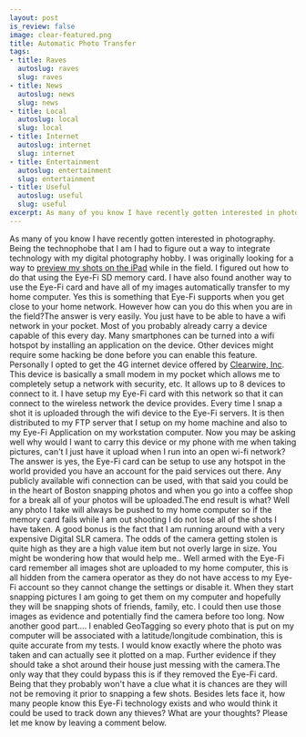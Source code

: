 ```yaml
--- 
layout: post
is_review: false
image: clear-featured.png
title: Automatic Photo Transfer
tags: 
- title: Raves
  autoslug: raves
  slug: raves
- title: News
  autoslug: news
  slug: news
- title: Local
  autoslug: local
  slug: local
- title: Internet
  autoslug: internet
  slug: internet
- title: Entertainment
  autoslug: entertainment
  slug: entertainment
- title: Useful
  autoslug: useful
  slug: useful
excerpt: As many of you know I have recently gotten interested in photography.  Being the technophobe that I am I had to figure out a way to integrate technology with my digital photography hobby.  I was originally looking for a way to <a href="http://www.josephcrawford.com/2011/03/01/image-previews-on-ipad-in-the-field/">preview my shots on the iPad</a> while in the field.
---
```

As many of you know I have recently gotten interested in photography.  Being the technophobe that I am I had to figure out a way to integrate technology with my digital photography hobby.  I was originally looking for a way to [preview my shots on the iPad](http://www.josephcrawford.com/2011/03/01/image-previews-on-ipad-in-the-field/) while in the field.  I figured out how to do that using the Eye-Fi SD memory card.  I have also found another way to use the Eye-Fi card and have all of my images automatically transfer to my home computer.  Yes this is something that Eye-Fi supports when you get close to your home network.  However how can you do this when you are in the field?<!--more-->The answer is very easily.  You just have to be able to have a wifi network in your pocket.  Most of you probably already carry a device capable of this every day.  Many smartphones can be turned into a wifi hotspot by installing an application on the device.  Other devices might require some hacking be done before you can enable this feature.  Personally I opted to get the 4G internet device offered by [Clearwire, Inc](http://www.clear.com).  This device is basically a small modem in my pocket which allows me to completely setup a network with security, etc.  It allows up to 8 devices to connect to it.  I have setup my Eye-Fi card with this network so that it can connect to the wireless network the device provides.  Every time I snap a shot it is uploaded through the wifi device to the Eye-Fi servers.  It is then distributed to my FTP server that I setup on my home machine and also to my Eye-Fi Application on my workstation computer.  Now you may be asking well why would I want to carry this device or my phone with me when taking pictures, can't I just have it upload when I run into an open wi-fi network?  The answer is yes, the Eye-Fi card can be setup to use any hotspot in the world provided you have an account for the paid services out there.  Any publicly available wifi connection can be used, with that said you could be in the heart of Boston snapping photos and when you go into a coffee shop for a break all of your photos will be uploaded.The end result is what?  Well any photo I take will always be pushed to my home computer so if the memory card fails while I am out shooting I do not lose all of the shots I have taken.  A good bonus is the fact that I am running around with a very expensive Digital SLR camera.  The odds of the camera getting stolen is quite high as they are a high value item but not overly large in size.  You might be wondering how that would help me..  Well armed with the Eye-Fi card remember all images shot are uploaded to my home computer, this is all hidden from the camera operator as they do not have access to my Eye-Fi account so they cannot change the settings or disable it.  When they start snapping pictures I am going to get them on my computer and hopefully they will be snapping shots of friends, family, etc.  I could then use those images as evidence and potentially find the camera before too long.  Now another good part.... I enabled GeoTagging so every photo that is put on my computer will be associated with a latitude/longitude combination, this is quite accurate from my tests.  I would know exactly where the photo was taken and can actually see it plotted on a map.  Further evidence if they should take a shot around their house just messing with the camera.The only way that they could bypass this is if they removed the Eye-Fi card.  Being that they probably won't have a clue what it is chances are they will not be removing it prior to snapping a few shots.  Besides lets face it, how many people know this Eye-Fi technology exists and who would think it could be used to track down any thieves?  What are your thoughts?  Please let me know by leaving a comment below.
